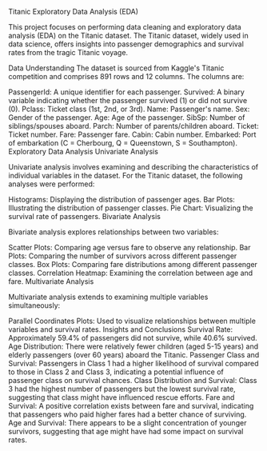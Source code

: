 Titanic Exploratory Data Analysis (EDA)

This project focuses on performing data cleaning and exploratory data analysis (EDA) on the Titanic dataset. The Titanic dataset, widely used in data science, offers insights into passenger demographics and survival rates from the tragic Titanic voyage.

Data Understanding
The dataset is sourced from Kaggle's Titanic competition and comprises 891 rows and 12 columns. The columns are:

PassengerId: A unique identifier for each passenger.
Survived: A binary variable indicating whether the passenger survived (1) or did not survive (0).
Pclass: Ticket class (1st, 2nd, or 3rd).
Name: Passenger's name.
Sex: Gender of the passenger.
Age: Age of the passenger.
SibSp: Number of siblings/spouses aboard.
Parch: Number of parents/children aboard.
Ticket: Ticket number.
Fare: Passenger fare.
Cabin: Cabin number.
Embarked: Port of embarkation (C = Cherbourg, Q = Queenstown, S = Southampton).
Exploratory Data Analysis
Univariate Analysis

Univariate analysis involves examining and describing the characteristics of individual variables in the dataset. For the Titanic dataset, the following analyses were performed:

Histograms: Displaying the distribution of passenger ages.
Bar Plots: Illustrating the distribution of passenger classes.
Pie Chart: Visualizing the survival rate of passengers.
Bivariate Analysis

Bivariate analysis explores relationships between two variables:

Scatter Plots: Comparing age versus fare to observe any relationship.
Bar Plots: Comparing the number of survivors across different passenger classes.
Box Plots: Comparing fare distributions among different passenger classes.
Correlation Heatmap: Examining the correlation between age and fare.
Multivariate Analysis

Multivariate analysis extends to examining multiple variables simultaneously:

Parallel Coordinates Plots: Used to visualize relationships between multiple variables and survival rates.
Insights and Conclusions
Survival Rate: Approximately 59.4% of passengers did not survive, while 40.6% survived.
Age Distribution: There were relatively fewer children (aged 5-15 years) and elderly passengers (over 60 years) aboard the Titanic.
Passenger Class and Survival: Passengers in Class 1 had a higher likelihood of survival compared to those in Class 2 and Class 3, indicating a potential influence of passenger class on survival chances.
Class Distribution and Survival: Class 3 had the highest number of passengers but the lowest survival rate, suggesting that class might have influenced rescue efforts.
Fare and Survival: A positive correlation exists between fare and survival, indicating that passengers who paid higher fares had a better chance of surviving.
Age and Survival: There appears to be a slight concentration of younger survivors, suggesting that age might have had some impact on survival rates.
